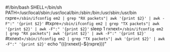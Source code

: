 #!/bin/bash
SHELL=/bin/sh
PATH=/usr/local/sbin:/usr/local/bin:/sbin:/bin:/usr/sbin:/usr/bin
rxpre=`/sbin/ifconfig em2 | grep "RX packets"| awk '{print $2}' | awk -F":" '{print $2}'`
#txpre=`/sbin/ifconfig em2 | grep "TX packets"| awk '{print $2}' | awk -F":" '{print $2}'`
sleep 1
rxnext=`/sbin/ifconfig em2 | grep "RX packets"| awk '{print $2}' | awk -F":" '{print $2}'`
#txnext=`/sbin/ifconfig em2 | grep "TX packets"| awk '{print $2}' | awk -F":" '{print $2}'`
echo "$((${rxnext}-${rxpre}))"













